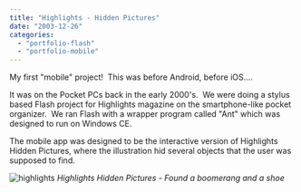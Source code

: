 ```yaml
---
title: "Highlights - Hidden Pictures"
date: "2003-12-26"
categories:
  - "portfolio-flash"
  - "portfolio-mobile"
---
```


My first "mobile" project!  This was before Android, before iOS....

It was on the Pocket PCs back in the early 2000's.  We were doing a stylus based Flash project for Highlights magazine on the smartphone-like pocket organizer.  We ran Flash with a wrapper program called "Ant" which was designed to run on Windows CE.

The mobile app was designed to be the interactive version of Highlights Hidden Pictures, where the illustration hid several objects that the user was supposed to find.

![highlights](https://d2ypg8o05lff0b.cloudfront.net/wp-content/uploads/2011/12/highlights.jpg)
*Highlights Hidden Pictures - Found a boomerang and a shoe*
